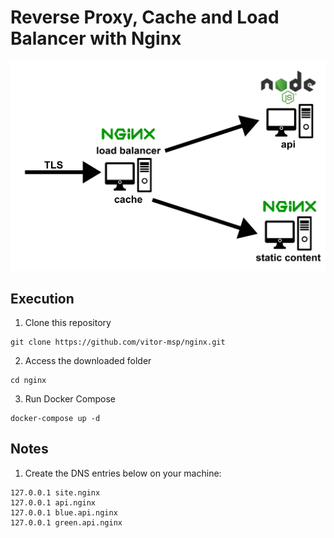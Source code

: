 # Reverse Proxy, Cache and Load Balancer with Nginx

![diagram](images/diagram.png)

## Execution
1. Clone this repository
```
git clone https://github.com/vitor-msp/nginx.git
```

2. Access the downloaded folder
```
cd nginx
```

3. Run Docker Compose
```
docker-compose up -d
```

## Notes

1. Create the DNS entries below on your machine:
```
127.0.0.1 site.nginx
127.0.0.1 api.nginx
127.0.0.1 blue.api.nginx
127.0.0.1 green.api.nginx
```